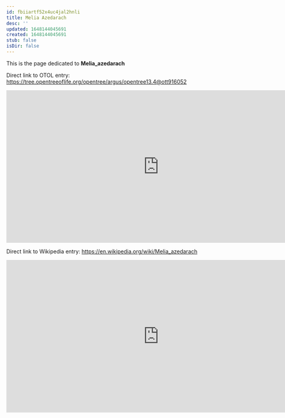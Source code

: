 ```yaml
---
id: fbiiartf52x4uc4jal2hnli
title: Melia Azedarach
desc: ''
updated: 1648144045691
created: 1648144045691
stub: false
isDir: false
---
```

This is the page dedicated to **Melia_azedarach**


Direct link to OTOL entry: https://tree.opentreeoflife.org/opentree/argus/opentree13.4@ott916052



<html>
    <body>
    <iframe src="https://tree.opentreeoflife.org/opentree/argus/opentree13.4@ott916052"
    width="800" height="400" frameborder="0" allowfullscreen> </iframe>
    </body>
</html>
    


Direct link to Wikipedia entry: https://en.wikipedia.org/wiki/Melia_azedarach



<html>
    <body>
    <iframe src="https://en.wikipedia.org/wiki/Melia_azedarach"
    width="800" height="400" frameborder="0" allowfullscreen> </iframe>
    </body>
</html>
    
